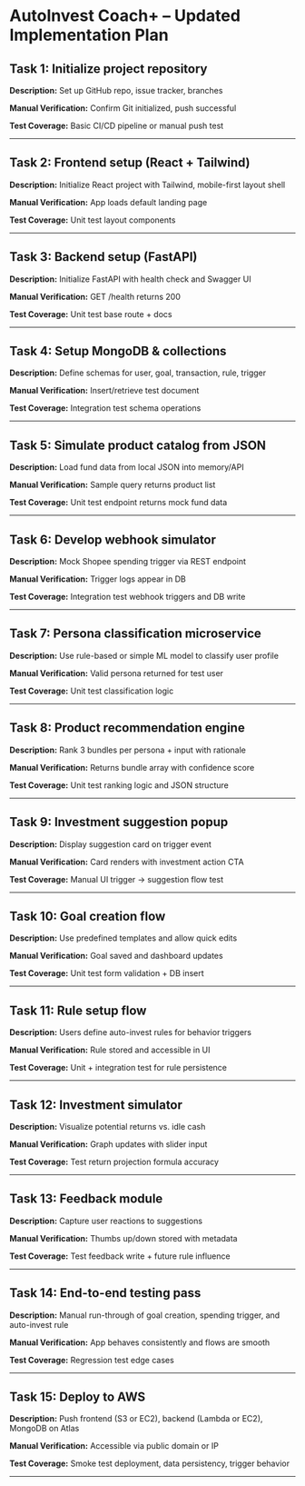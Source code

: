 # AutoInvest Coach+ – Updated Implementation Plan

## Task 1: Initialize project repository

**Description:** Set up GitHub repo, issue tracker, branches


**Manual Verification:** Confirm Git initialized, push successful


**Test Coverage:** Basic CI/CD pipeline or manual push test


---

## Task 2: Frontend setup (React + Tailwind)

**Description:** Initialize React project with Tailwind, mobile-first layout shell


**Manual Verification:** App loads default landing page


**Test Coverage:** Unit test layout components


---

## Task 3: Backend setup (FastAPI)

**Description:** Initialize FastAPI with health check and Swagger UI


**Manual Verification:** GET /health returns 200


**Test Coverage:** Unit test base route + docs


---

## Task 4: Setup MongoDB & collections

**Description:** Define schemas for user, goal, transaction, rule, trigger


**Manual Verification:** Insert/retrieve test document


**Test Coverage:** Integration test schema operations


---

## Task 5: Simulate product catalog from JSON

**Description:** Load fund data from local JSON into memory/API


**Manual Verification:** Sample query returns product list


**Test Coverage:** Unit test endpoint returns mock fund data


---

## Task 6: Develop webhook simulator

**Description:** Mock Shopee spending trigger via REST endpoint


**Manual Verification:** Trigger logs appear in DB


**Test Coverage:** Integration test webhook triggers and DB write


---

## Task 7: Persona classification microservice

**Description:** Use rule-based or simple ML model to classify user profile


**Manual Verification:** Valid persona returned for test user


**Test Coverage:** Unit test classification logic


---

## Task 8: Product recommendation engine

**Description:** Rank 3 bundles per persona + input with rationale


**Manual Verification:** Returns bundle array with confidence score


**Test Coverage:** Unit test ranking logic and JSON structure


---

## Task 9: Investment suggestion popup

**Description:** Display suggestion card on trigger event


**Manual Verification:** Card renders with investment action CTA


**Test Coverage:** Manual UI trigger → suggestion flow test


---

## Task 10: Goal creation flow

**Description:** Use predefined templates and allow quick edits


**Manual Verification:** Goal saved and dashboard updates


**Test Coverage:** Unit test form validation + DB insert


---

## Task 11: Rule setup flow

**Description:** Users define auto-invest rules for behavior triggers


**Manual Verification:** Rule stored and accessible in UI


**Test Coverage:** Unit + integration test for rule persistence


---

## Task 12: Investment simulator

**Description:** Visualize potential returns vs. idle cash


**Manual Verification:** Graph updates with slider input


**Test Coverage:** Test return projection formula accuracy


---

## Task 13: Feedback module

**Description:** Capture user reactions to suggestions


**Manual Verification:** Thumbs up/down stored with metadata


**Test Coverage:** Test feedback write + future rule influence


---

## Task 14: End-to-end testing pass

**Description:** Manual run-through of goal creation, spending trigger, and auto-invest rule


**Manual Verification:** App behaves consistently and flows are smooth


**Test Coverage:** Regression test edge cases


---

## Task 15: Deploy to AWS

**Description:** Push frontend (S3 or EC2), backend (Lambda or EC2), MongoDB on Atlas


**Manual Verification:** Accessible via public domain or IP


**Test Coverage:** Smoke test deployment, data persistency, trigger behavior


---
